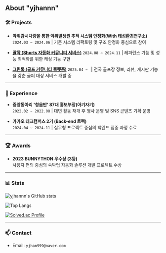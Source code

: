 ## About **"yjhannn"**

### 🛠️ Projects

- **악취감시차량을 통한 악취발생원 추적 시스템 안정화(With 태성환경연구소)**
  `2024.03 ~ 2024.06` | 기존 시스템 리팩토링 및 구조 안정화 중심으로 참여  

- [**딸깍 (Shorts 자동화 커뮤니티 서비스)**](https://github.com/yjhannn/Team5_BE) 
  `2024.08 ~ 2024.11` | 레퍼런스 기능 및 성능 최적화를 위한 캐싱 기능 구현
  
- [**그린톡 (골프 커뮤니티 플랫폼)**](https://github.com/yjhannn/golf-platform)
  `2025.04 ~ ` | 전국 골프장 정보, 리뷰, 게시판 기능을 갖춘 골퍼 대상 서비스 개발 중  

---

### 💼 Experience

- **중앙동아리 '청음반' 87대 홍보부장(아기자기)**  
  `2022.02 ~ 2022.08` | 대면 활동 재개 후 행사 운영 및 SNS 콘텐츠 기획·운영  

- **카카오 테크캠퍼스 2기 (Back-end 트랙)**  
  `2024.04 ~ 2024.11` | 실무형 프로젝트 중심의 백엔드 집중 과정 수료  

---

### 🏆 Awards

- **2023 BUNNYTHON 우수상 (3등)**  
  사용자 편의 중심의 숙박업 자동화 솔루션 개발 프로젝트 수상  

---

### 📊 Stats

<!-- GitHub Stats -->
![yjhannn's GitHub stats](https://github-readme-stats.vercel.app/api?username=yjhannn&show_icons=true&theme=default&hide_title=true)

<!-- Most Used Languages -->
![Top Langs](https://github-readme-stats.vercel.app/api/top-langs/?username=yjhannn&layout=compact&theme=default)

<!-- Solved.ac Tier -->
[![Solved.ac Profile](http://mazassumnida.wtf/api/generate_badge?boj=yourbojusername)](https://solved.ac/yjhan1999)

---

### 📫 Contact

- Email: `yjhan999@naver.com`  
